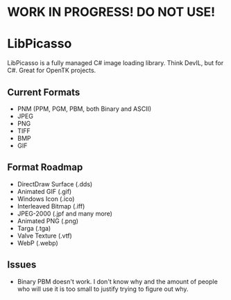 WORK IN PROGRESS! DO NOT USE!
=============================

LibPicasso
==========
LibPicasso is a fully managed C# image loading library. Think DevIL, but for C#. Great for OpenTK projects.

Current Formats
---------------
* PNM (PPM, PGM, PBM, both Binary and ASCII)
* JPEG
* PNG
* TIFF
* BMP
* GIF

Format Roadmap
--------------
* DirectDraw Surface (.dds)
* Animated GIF (.gif)
* Windows Icon (.ico)
* Interleaved Bitmap (.iff)
* JPEG-2000 (.jpf and many more)
* Animated PNG (.png)
* Targa (.tga)
* Valve Texture (.vtf)
* WebP (.webp)

Issues
------
* Binary PBM doesn't work. I don't know why and the amount of people who will use it is too small to justify trying to figure out why.